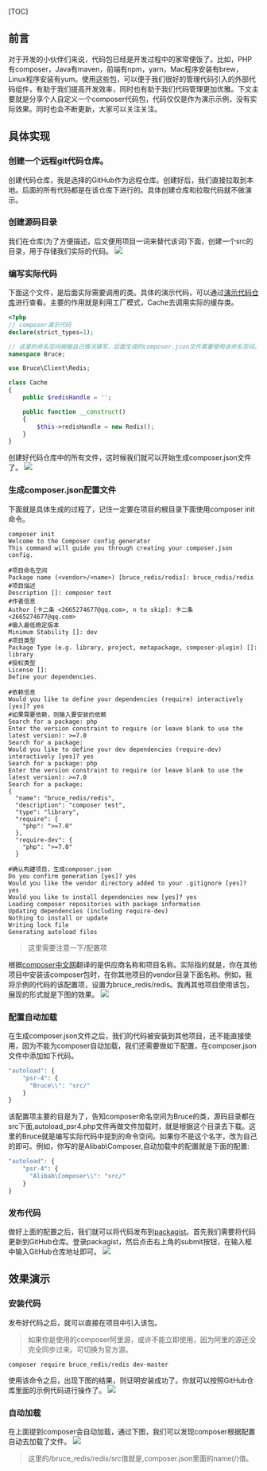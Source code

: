 [TOC]

## 前言

对于开发的小伙伴们来说，代码包已经是开发过程中的家常便饭了。比如，PHP有composer，Java有maven，前端有npm，yarn，Mac程序安装有brew，Linux程序安装有yum。使用这些包，可以便于我们很好的管理代码引入的外部代码组件，有助于我们提高开发效率，同时也有助于我们代码管理更加优雅。下文主要就是分享个人自定义一个composer代码包，代码仅仅是作为演示示例，没有实际效果。同时也会不断更新，大家可以关注关注。

## 具体实现

### 创建一个远程git代码仓库。

创建代码仓库，我是选择的GitHub作为远程仓库。创建好后，我们直接拉取到本地。后面的所有代码都是在该仓库下进行的。具体创建仓库和拉取代码就不做演示。

### 创建源码目录

我们在仓库(为了方便描述，后文便用项目一词来替代该词)下面，创建一个src的目录，用于存储我们实际的代码。
![](https://oscimg.oschina.net/oscnet/up-b024457e4d6df4b6730bb582cf967b0e3d7.png)

### 编写实际代码

下面这个文件，是后面实际需要调用的类。具体的演示代码，可以通过[演示代码仓库](https://github.com/bruceqiq/composer_test "演示代码")进行查看。主要的作用就是利用工厂模式，Cache去调用实际的缓存类。
```php
<?php
// composer演示代码
declare(strict_types=1);

// 这里的命名空间根据自己情况填写，后面生成的composer.json文件需要使用该命名空间。
namespace Bruce;

use Bruce\Client\Redis;

class Cache
{
    public $redisHandle = '';

    public function __construct()
    {
        $this->redisHandle = new Redis();
    }
}
```
创建好代码仓库中的所有文件，这时候我们就可以开始生成composer.json文件了。
![](https://oscimg.oschina.net/oscnet/up-e15d9676f2c3f1deacd636c50a3b81d3f9f.png)
### 生成composer.json配置文件

下面就是具体生成的过程了，记住一定要在项目的根目录下面使用composer init命令。
```shell
composer init
Welcome to the Composer config generator
This command will guide you through creating your composer.json config.

#项目命名空间
Package name (<vendor>/<name>) [bruce_redis/redis]: bruce_redis/redis
#项目描述
Description []: composer test
#作者信息
Author [卡二条 <2665274677@qq.com>, n to skip]: 卡二条 <2665274677@qq.com>
#输入最低稳定版本
Minimum Stability []: dev
#项目类型
Package Type (e.g. library, project, metapackage, composer-plugin) []: library
#授权类型
License []: 
Define your dependencies.

#依赖信息
Would you like to define your dependencies (require) interactively [yes]? yes
#如果需要依赖，则输入要安装的依赖
Search for a package: php
Enter the version constraint to require (or leave blank to use the latest version): >=7.0
Search for a package: 
Would you like to define your dev dependencies (require-dev) interactively [yes]? yes
Search for a package: php
Enter the version constraint to require (or leave blank to use the latest version): >=7.0
Search for a package: 
{
  "name": "bruce_redis/redis",
  "description": "composer test",
  "type": "library",
  "require": {
    "php": ">=7.0"
  },
  "require-dev": {
    "php": ">=7.0"
  }

#确认构建项目，生成composer.json
Do you confirm generation [yes]? yes
Would you like the vendor directory added to your .gitignore [yes]? yes
Would you like to install dependencies now [yes]? yes
Loading composer repositories with package information
Updating dependencies (including require-dev)
Nothing to install or update
Writing lock file
Generating autoload files
```
> 这里需要注意一下<vendor>/<name>配置项

根据[composer中文网](https://docs.phpcomposer.com/04-schema.html#package-name "官方文档")翻译的是供应商名称和项目名称。实际指的就是，你在其他项目中安装该composer包时，在你其他项目的vendor目录下面名称。例如，我将示例的代码的该配置项，设置为bruce_redis/redis。我再其他项目使用该包，展现的形式就是下图的效果。
![](https://oscimg.oschina.net/oscnet/up-ae1c8986128319b0b9937577aa14c96938f.png)
### 配置自动加载

在生成composer.json文件之后，我们的代码被安装到其他项目，还不能直接使用，因为不能为composer自动加载，我们还需要做如下配置，在composer.json文件中添加如下代码。
```php
"autoload": {
    "psr-4": {
      "Bruce\\": "src/"
    }
}
```
该配置项主要的目是为了，告知composer命名空间为Bruce的类，源码目录都在src下面,autoload_psr4.php文件再做文件加载时，就是根据这个目录去下载。这里的Bruce就是编写实际代码中提到的命令空间。如果你不是这个名字，改为自己的即可。例如，你写的是Alibab\Composer,自动加载中的配置就是下面的配置:
```php
"autoload": {
    "psr-4": {
      "Alibab\Composer\\": "src/"
    }
}
```

### 发布代码

做好上面的配置之后，我们就可以将代码发布到[packagist](https://packagist.org/ "packagist")。首先我们需要将代码更新到GitHub仓库。登录packagist，然后点击右上角的submit按钮，在输入框中输入GitHub仓库地址即可。
![](https://oscimg.oschina.net/oscnet/up-a3b395ccc5f4706d8a196ca1a3afbfd11c1.png)
## 效果演示

### 安装代码
发布好代码之后，就可以直接在项目中引入该包。
> 如果你是使用的composer阿里源，或许不能立即使用，因为阿里的源还没完全同步过来。可切换为官方源。

```shell
composer require bruce_redis/redis dev-master
```
使用该命令之后，出现下图的结果，则证明安装成功了。你就可以按照GitHub仓库里面的示例代码进行操作了。
![](https://oscimg.oschina.net/oscnet/up-c093220abe5830e404e7260efc6ba283ade.png)
### 自动加载

在上面提到composer会自动加载，通过下图，我们可以发现composer根据配置自动去加载了文件。
![](https://oscimg.oschina.net/oscnet/up-eac2a79a8e39f55523eaaa516b70cb49fa8.png)
> 这里的/bruce_redis/redis/src值就是,composer.json里面的name(<vendor>/<name>)值。